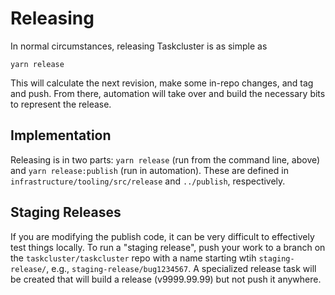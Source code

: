 # Releasing

In normal circumstances, releasing Taskcluster is as simple as

```shell
yarn release
```

This will calculate the next revision, make some in-repo changes, and tag and push.
From there, automation will take over and build the necessary bits to represent the release.

## Implementation

Releasing is in two parts: `yarn release` (run from the command line, above) and `yarn release:publish` (run in automation).
These are defined in `infrastructure/tooling/src/release` and `../publish`, respectively.

## Staging Releases

If you are modifying the publish code, it can be very difficult to effectively test things locally.
To run a "staging release", push your work to a branch on the `taskcluster/taskcluster` repo with a name starting wtih `staging-release/`, e.g., `staging-release/bug1234567`.
A specialized release task will be created that will build a release (v9999.99.99) but not push it anywhere.
